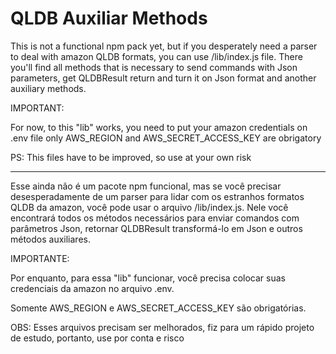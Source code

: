 # QLDB Auxiliar Methods

This is not a functional npm pack yet, but if you desperately need a parser to deal with amazon QLDB formats, 
you can use /lib/index.js file. There you'll find all methods that is necessary to send commands with Json parameters,
get QLDBResult return and turn it on Json format and another auxiliary methods.

IMPORTANT:

For now, to this "lib" works, you need to put your amazon credentials on .env file only AWS_REGION and AWS_SECRET_ACCESS_KEY are obrigatory

PS: This files have to be improved, so use at your own risk

---------------------------------------------------------------

Esse ainda não é um pacote npm funcional, mas se você precisar desesperadamente de um parser para lidar com os estranhos formatos QLDB da amazon,
você pode usar o arquivo /lib/index.js. Nele você encontrará todos os métodos necessários para enviar comandos com parâmetros Json,
retornar QLDBResult transformá-lo em Json e outros métodos auxiliares.

IMPORTANTE:

Por enquanto, para essa "lib" funcionar, você precisa colocar suas credenciais da amazon no arquivo .env. 

Somente AWS_REGION e AWS_SECRET_ACCESS_KEY são obrigatórias.

OBS: Esses arquivos precisam ser melhorados, fiz para um rápido projeto de estudo, portanto, use por conta e risco
